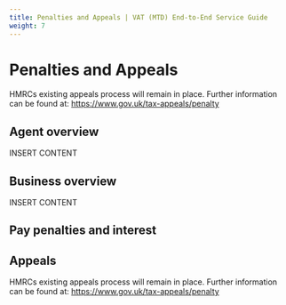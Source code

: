 ```yaml
---
title: Penalties and Appeals | VAT (MTD) End-to-End Service Guide
weight: 7
---
```


<!--- Section owner: MTD Programme --->

# Penalties and Appeals

HMRCs existing appeals process will remain in place. 
Further information can be found at:
https://www.gov.uk/tax-appeals/penalty 

## Agent overview

INSERT CONTENT

## Business overview

INSERT CONTENT

## Pay penalties and interest

## Appeals

HMRCs existing appeals process will remain in place. 
Further information can be found at:
https://www.gov.uk/tax-appeals/penalty 
